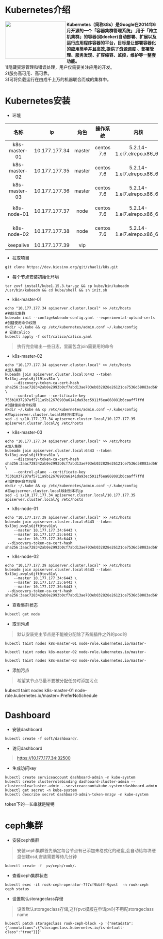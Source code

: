 # Kubernetes介绍
<a href="url"><img src="https://ss1.bdstatic.com/70cFuXSh_Q1YnxGkpoWK1HF6hhy/it/u=2232728375,914299056&fm=26&gp=0.jpg" align="left" height="122" width="200" ></a>

**Kubernetes（简称k8s）是Google在2014年6月开源的一个「容器集群管理系统」,用于「跨主机集群」的容器(如docker)自动部署、扩展以及运行应用程序容器的平台，目标是让部署容器化的应用简单并且高效,提供了资源调度
、部署管理、服务发现、扩容缩容、监控，维护等一整套功能。**  
1)隐藏资源管理和错误处理，用户仅需要关注应用的开发。  
2)服务高可用、高可靠。  
3)可将负载运行在由成千上万的机器联合而成的集群中。  





# Kubernetes安装
* 环境

名称| ip | 角色  | 操作系统 | 内核 | docker版本
:-: | :-: | :-: | :-: | :-:  | :-:
k8s-master-01 | 10.177.177.34 | master | centos 7.6 | 5.2.14-1.el7.elrepo.x86_64 | docker-ce-18.6.0
k8s-master-02  | 10.177.177.35 | master | centos 7.6 | 5.2.14-1.el7.elrepo.x86_64 | docker-ce-18.6.0
k8s-master-03 | 10.177.177.36 | master | centos 7.6 | 5.2.14-1.el7.elrepo.x86_64 | docker-ce-18.6.0
k8s-node-01 | 10.177.177.37 | node | centos 7.6 | 5.2.14-1.el7.elrepo.x86_64 | docker-ce-18.6.0
k8s-node-02 | 10.177.177.38 | node | centos 7.6 | 5.2.14-1.el7.elrepo.x86_64 | docker-ce-18.6.0
keepalive | 10.177.177.39 | vip

* 拉取项目  

```shell
git clone https://dev.biosino.org/git/zhaoli/k8s.git
```
* 每个节点安装初始化环境  

```shell
tar zxvf install/kube1.15.3.tar.gz && cp kube/bin/kubeadm /usr/bin/kubeadm && cd kube/shell && sh init.sh
```

* k8s-master-01  

```shell
echo "10.177.177.34 apiserver.cluster.local" >> /etc/hosts
#初始化集群
kubeadm init --config=kubeadm-config.yaml --experimental-upload-certs
#创建使用命令权限
mkdir ~/.kube && cp /etc/kubernetes/admin.conf ~/.kube/config
# 安装calico
kubectl apply -f soft/calico/calico.yaml
```
> 执行完会输出一些日志，里面包含join需要用的命令

* k8s-master-02  

```shell
echo "10.177.177.34 apiserver.cluster.local" >> /etc/hosts
#加入集群
kubeadm join apiserver.cluster.local:6443 --token 9xl3oj.xwpls6jft9tov81o \
    --discovery-token-ca-cert-hash sha256:3aac728342ab0e2993b0cf7abd13ae703eb032828e26121ce7536d58083ad66f \
    --control-plane --certificate-key 753b1037287af5711a9b12678983a6141da93ec5911f6ea868081b6caaff7ffd
#创建使用命令权限
mkdir ~/.kube && cp /etc/kubernetes/admin.conf ~/.kube/config
#将apiserver.cluster.local映射到本机ip
sed -i s/10.177.177.34 apiserver.cluster.local/10.177.177.35 apiserver.cluster.local/g /etc/hosts
```
* k8s-master-03  

```shell
echo "10.177.177.34 apiserver.cluster.local" >> /etc/hosts
#加入集群
kubeadm join apiserver.cluster.local:6443 --token 9xl3oj.xwpls6jft9tov81o \
    --discovery-token-ca-cert-hash sha256:3aac728342ab0e2993b0cf7abd13ae703eb032828e26121ce7536d58083ad66f \
    --control-plane --certificate-key 753b1037287af5711a9b12678983a6141da93ec5911f6ea868081b6caaff7ffd
#创建使用命令权限
mkdir ~/.kube && cp /etc/kubernetes/admin.conf ~/.kube/config
#将apiserver.cluster.local映射到本机ip
sed -i s/10.177.177.34 apiserver.cluster.local/10.177.177.35 apiserver.cluster.local/g /etc/hosts
```
* k8s-node-01  

```shell
echo "10.177.177.39 apiserver.cluster.local" >> /etc/hosts
kubeadm join apiserver.cluster.local:6443 --token 9xl3oj.xwpls6jft9tov81o\
    --master 10.177.177.34:6443 \
    --master 10.177.177.35:6443 \
    --master 10.177.177.36:6443 \
 --discovery-token-ca-cert-hash sha256:3aac728342ab0e2993b0cf7abd13ae703eb032828e26121ce7536d58083ad66f

 ```
* k8s-node-02  

```shell
echo "10.177.177.39 apiserver.cluster.local" >> /etc/hosts
kubeadm join apiserver.cluster.local:6443 --token 9xl3oj.xwpls6jft9tov81o\
    --master 10.177.177.34:6443 \
    --master 10.177.177.35:6443 \
    --master 10.177.177.36:6443 \
 --discovery-token-ca-cert-hash sha256:3aac728342ab0e2993b0cf7abd13ae703eb032828e26121ce7536d58083ad66f
 ```
* 查看集群状态  

```shell
kubectl get node
 ```

* 取消污点  

> 默认安装完主节点是不能被分配除了系统插件之外的pod的

```shell
kubectl taint nodes k8s-master-01 node-role.kubernetes.io/master-

kubectl taint nodes k8s-master-02 node-role.kubernetes.io/master-

kubectl taint nodes k8s-master-03 node-role.kubernetes.io/master-
```

* 添加污点  

> 希望某节点尽量不要被分配任务时添加污点

kubectl taint nodes k8s-master-01 node-role.kubernetes.io/master=:PreferNoSchedule
# Dashboard
* 安装dashboard  

```shell
kubectl create -f soft/dashboard/.
```
* 访问dashboard  


> https://10.177.177.34:32500

* 生成访问key  

```shell
kubectl create serviceaccount dashboard-admin -n kube-system
kubectl create clusterrolebinding dashboard-cluster-admin --clusterrole=cluster-admin --serviceaccount=kube-system:dashboard-admin
kubectl get secret -n kube-system
kubectl describe secret dashboard-admin-token-mnzgv -n kube-system
```
token下的一长串就是秘钥

# ceph集群
* 安装ceph集群  


> 安装ceph集群首先确定每台节点有已添加未格式化的硬盘,会自动给每块硬盘创建osd,安装需要等待几分钟

```shell
kubectl create -f  pv/ceph/rook/.
 ```
* 查看ceph集群状态  

```shell
kubectl exec -it rook-ceph-operator-7f7cf9bbff-9gwst  -n rook-ceph ceph status
```
* 设置默认storageclass存储  

> 设置默认storageclass存储,这样pvc模版在申请pv时不用配storageclass name

```shell
kubectl patch storageclass rook-ceph-block -p '{"metadata": {"annotations":{"storageclass.kubernetes.io/is-default-class":"true"}}}'
```